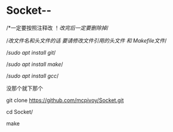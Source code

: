 # Socket--

/*一定要按照注释改 ！*改完后一定要删除掉*/

/*改文件名和头文件的话 要请修改文件引用的头文件 和 Makefile文件*/

/*sudo apt install git*/

/*sudo apt install make*/

/*sudo apt install gcc*/

没那个就下那个

git clone https://github.com/mcpivoy/Socket.git

cd Socket/

make
